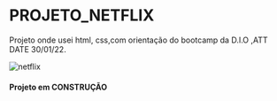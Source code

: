 <h1>PROJETO_NETFLIX</h1>

<p>Projeto onde usei html, css,com orientação do bootcamp da D.I.O ,ATT DATE 30/01/22.</p>


![netflix](https://user-images.githubusercontent.com/94874005/151727294-623c52f3-8e7b-4e23-9f95-5931050dfcf0.jpg) 

<h4>Projeto em CONSTRUÇÃO<h4>